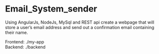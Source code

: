 # Email_System_sender

Using AngularJs, NodeJs, MySql and REST api create a webpage that will store a user’s email address and send out a confirmation email containing their name.

Frontend: ./my-app   
Backend: ./backend
 
